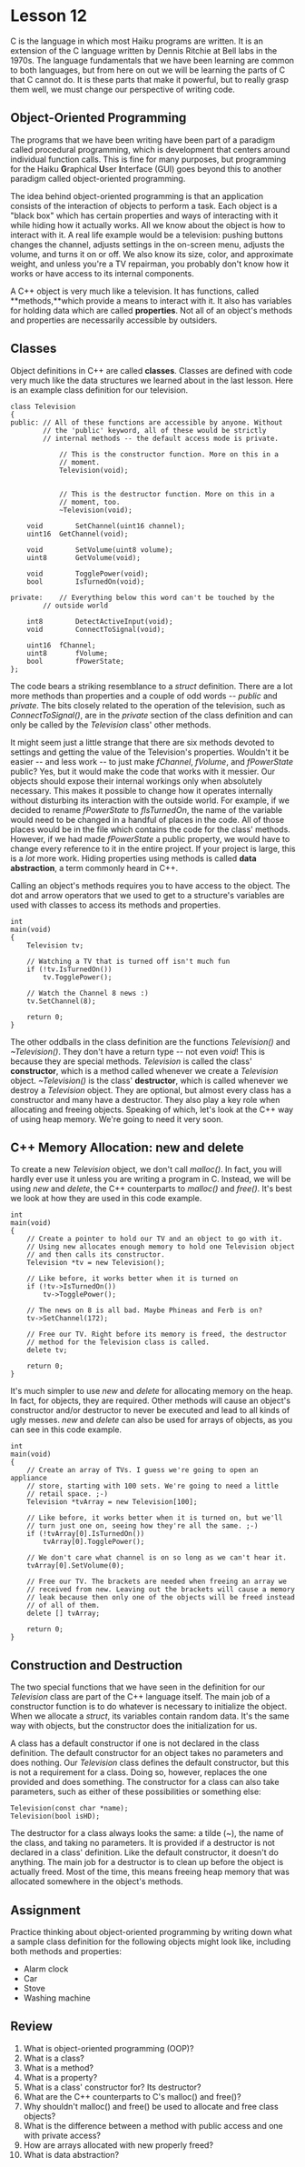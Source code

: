 # Lesson 12

C is the language in which most Haiku programs are written. It is an extension of the C language written by Dennis Ritchie at Bell labs in the 1970s. The language fundamentals that we have been learning are common to both languages, but from here on out we will be learning the parts of C that C cannot do. It is these parts that make it powerful, but to really grasp them well, we must change our perspective of writing code.

## Object-Oriented Programming

The programs that we have been writing have been part of a paradigm called procedural programming, which is development that centers around individual function calls. This is fine for many purposes, but programming for the Haiku **G**raphical **U**ser **I**nterface (GUI) goes beyond this to another paradigm called object-oriented programming.

The idea behind object-oriented programming is that an application consists of the interaction of objects to perform a task. Each object is a \"black box\" which has certain properties and ways of interacting with it while hiding how it actually works. All we know about the object is how to interact with it. A real life example would be a television: pushing buttons changes the channel, adjusts settings in the on-screen menu, adjusts the volume, and turns it on or off. We also know its size, color, and approximate weight, and unless you're a TV repairman, you probably don't know how it works or have access to its internal components.

A C++ object is very much like a television. It has functions, called **methods,**which provide a means to interact with it. It also has variables for holding data which are called **properties**. Not all of an object's methods and properties are necessarily accessible by outsiders.

## Classes

Object definitions in C++ are called **classes**. Classes are defined with code very much like the data structures we learned about in the last lesson. Here is an example class definition for our television.

``` {.c++}
class Television
{
public: // All of these functions are accessible by anyone. Without
        // the 'public' keyword, all of these would be strictly
        // internal methods -- the default access mode is private.

            // This is the constructor function. More on this in a
            // moment.
            Television(void);

            
            // This is the destructor function. More on this in a
            // moment, too.
            ~Television(void);
    
    void        SetChannel(uint16 channel);
    uint16  GetChannel(void);
    
    void        SetVolume(uint8 volume);
    uint8       GetVolume(void);
    
    void        TogglePower(void);
    bool        IsTurnedOn(void);

private:    // Everything below this word can't be touched by the
        // outside world
    
    int8        DetectActiveInput(void);
    void        ConnectToSignal(void);
    
    uint16  fChannel;
    uint8       fVolume;
    bool        fPowerState;
};

```

The code bears a striking resemblance to a *struct* definition. There are a lot more methods than properties and a couple of odd words -- *public* and *private*. The bits closely related to the operation of the television, such as *ConnectToSignal()*, are in the *private* section of the class definition and can only be called by the *Television* class\' other methods.

It might seem just a little strange that there are six methods devoted to settings and getting the value of the Television's properties. Wouldn't it be easier -- and less work -- to just make *fChannel*, *fVolume*, and *fPowerState* public? Yes, but it would make the code that works with it messier. Our objects should expose their internal workings only when absolutely necessary. This makes it possible to change how it operates internally without disturbing its interaction with the outside world. For example, if we decided to rename *fPowerState* to *fIsTurnedOn*, the name of the variable would need to be changed in a handful of places in the code. All of those places would be in the file which contains the code for the class\' methods. However, if we had made *fPowerState* a public property, we would have to change every reference to it in the entire project. If your project is large, this is a *lot* more work. Hiding properties using methods is called **data abstraction**, a term commonly heard in C++.

Calling an object's methods requires you to have access to the object. The dot and arrow operators that we used to get to a structure's variables are used with classes to access its methods and properties.

``` {.c++}
int
main(void)
{
    Television tv;
    
    // Watching a TV that is turned off isn't much fun
    if (!tv.IsTurnedOn())
        tv.TogglePower();
    
    // Watch the Channel 8 news :)
    tv.SetChannel(8);
    
    return 0;
}

```

The other oddballs in the class definition are the functions *Television()* and *\~Television()*. They don't have a return type -- not even *void*! This is because they are special methods. *Television* is called the class\' **constructor**, which is a method called whenever we create a *Television* object. *\~Television()* is the class\' **destructor**, which is called whenever we destroy a *Television* object. They are optional, but almost every class has a constructor and many have a destructor. They also play a key role when allocating and freeing objects. Speaking of which, let's look at the C++ way of using heap memory. We're going to need it very soon.

## C++ Memory Allocation: new and delete

To create a new *Television* object, we don't call *malloc()*. In fact, you will hardly ever use it unless you are writing a program in C. Instead, we will be using *new* and *delete*, the C++ counterparts to *malloc()* and *free()*. It's best we look at how they are used in this code example.

``` {.c++}
int
main(void)
{
    // Create a pointer to hold our TV and an object to go with it.
    // Using new allocates enough memory to hold one Television object
    // and then calls its constructor.
    Television *tv = new Television();
    
    // Like before, it works better when it is turned on
    if (!tv->IsTurnedOn())
        tv->TogglePower();
    
    // The news on 8 is all bad. Maybe Phineas and Ferb is on?
    tv->SetChannel(172);
    
    // Free our TV. Right before its memory is freed, the destructor
    // method for the Television class is called.
    delete tv;

    return 0;
}

```

It's much simpler to use *new* and *delete* for allocating memory on the heap. In fact, for objects, they are required. Other methods will cause an object's constructor and/or destructor to never be executed and lead to all kinds of ugly messes. *new* and *delete* can also be used for arrays of objects, as you can see in this code example.

``` {.c++}
int
main(void)
{
    // Create an array of TVs. I guess we're going to open an appliance
    // store, starting with 100 sets. We're going to need a little
    // retail space. ;-)
    Television *tvArray = new Television[100];
    
    // Like before, it works better when it is turned on, but we'll
    // turn just one on, seeing how they're all the same. ;-)
    if (!tvArray[0].IsTurnedOn())
        tvArray[0].TogglePower();

    // We don't care what channel is on so long as we can't hear it.
    tvArray[0].SetVolume(0);
    
    // Free our TV. The brackets are needed when freeing an array we
    // received from new. Leaving out the brackets will cause a memory
    // leak because then only one of the objects will be freed instead
    // of all of them.
    delete [] tvArray;

    return 0;
}

```

## Construction and Destruction

The two special functions that we have seen in the definition for our *Television* class are part of the C++ language itself. The main job of a constructor function is to do whatever is necessary to initialize the object. When we allocate a *struct*, its variables contain random data. It's the same way with objects, but the constructor does the initialization for us.

A class has a default constructor if one is not declared in the class definition. The default constructor for an object takes no parameters and does nothing. Our *Television* class defines the default constructor, but this is not a requirement for a class. Doing so, however, replaces the one provided and does something. The constructor for a class can also take parameters, such as either of these possibilities or something else:

``` {.c++}
Television(const char *name);
Television(bool isHD);
```

The destructor for a class always looks the same: a tilde (\~), the name of the class, and taking no parameters. It is provided if a destructor is not declared in a class\' definition. Like the default constructor, it doesn't do anything. The main job for a destructor is to clean up before the object is actually freed. Most of the time, this means freeing heap memory that was allocated somewhere in the object's methods.

## Assignment

Practice thinking about object-oriented programming by writing down what a sample class definition for the following objects might look like, including both methods and properties:

-   Alarm clock
-   Car
-   Stove
-   Washing machine

## Review

1.  What is object-oriented programming (OOP)?
2.  What is a class?
3.  What is a method?
4.  What is a property?
5.  What is a class' constructor for? Its destructor?
6.  What are the C++ counterparts to C's malloc() and free()?
7.  Why shouldn't malloc() and free() be used to allocate and free class objects?
8.  What is the difference between a method with public access and one with private access?
9.  How are arrays allocated with new properly freed?
10. What is data abstraction?
